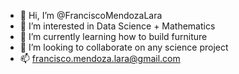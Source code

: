 - 👋 Hi, I’m @FranciscoMendozaLara
- 👀 I’m interested in Data Science + Mathematics
- 🌱 I’m currently learning how to build furniture
- 💞️ I’m looking to collaborate on any science project
- 📫 francisco.mendoza.lara@gmail.com

<!---
FranciscoMendozaLara/FranciscoMendozaLara is a ✨ special ✨ repository because its `README.md` (this file) appears on your GitHub profile.
You can click the Preview link to take a look at your changes.
--->

